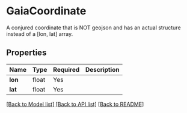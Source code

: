 # GaiaCoordinate

A conjured coordinate that is NOT geojson and has an actual structure instead of a [lon, lat] array.


## Properties
| Name | Type | Required | Description |
| ------------ | ------------- | ------------- | ------------- |
**lon** | float | Yes |  |
**lat** | float | Yes |  |


[[Back to Model list]](../../../../README.md#models-v1-link) [[Back to API list]](../../../../README.md#apis-v1-link) [[Back to README]](../../../../README.md)
